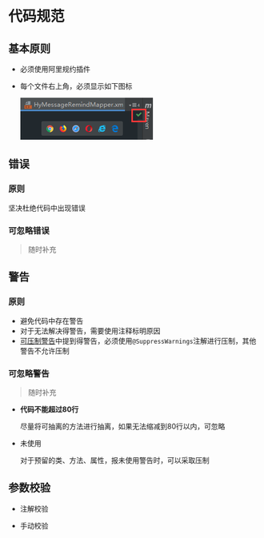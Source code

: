 # 代码规范

## 基本原则

+ 必须使用阿里规约插件

+ 每个文件右上角，必须显示如下图标

  ![image-20191216175724382](CodeStandards.assets/image-20191216175724382.png) 

## 错误

### 原则

坚决杜绝代码中出现错误

### 可忽略错误

> 随时补充

## 警告

### 原则

+ 避免代码中存在警告
+ 对于无法解决得警告，需要使用注释标明原因
+ [可压制警告](#可压制警告)中提到得警告，必须使用`@SuppressWarnings`注解进行压制，其他警告不允许压制

### 可忽略警告

> 随时补充

+ **代码不能超过80行**

  尽量将可抽离的方法进行抽离，如果无法缩减到80行以内，可忽略

+ 未使用

  对于预留的类、方法、属性，报未使用警告时，可以采取压制

## 参数校验

+ 注解校验

  

+ 手动校验
